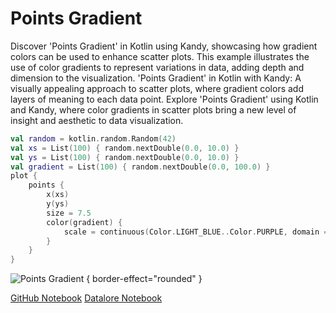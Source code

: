 # Points Gradient

<web-summary>
Discover 'Points Gradient' in Kotlin using Kandy, showcasing how gradient colors can be used to enhance scatter plots.
This example illustrates the use of color gradients to represent variations in data, adding depth and dimension to the visualization.
</web-summary>

<card-summary>
'Points Gradient' in Kotlin with Kandy: A visually appealing approach to scatter plots,
where gradient colors add layers of meaning to each data point.
</card-summary>

<link-summary>
Explore 'Points Gradient' using Kotlin and Kandy,
where color gradients in scatter plots bring a new level of insight and aesthetic to data visualization.
</link-summary>


<!---IMPORT org.jetbrains.kotlinx.kandy.letsplot.samples.Points-->

<!---FUN points_gradient-->

```kotlin
val random = kotlin.random.Random(42)
val xs = List(100) { random.nextDouble(0.0, 10.0) }
val ys = List(100) { random.nextDouble(0.0, 10.0) }
val gradient = List(100) { random.nextDouble(0.0, 100.0) }
plot {
    points {
        x(xs)
        y(ys)
        size = 7.5
        color(gradient) {
            scale = continuous(Color.LIGHT_BLUE..Color.PURPLE, domain = 0.0..100.0)
        }
    }
}
```

<!---END-->

![Points Gradient](points_gradient.svg) { border-effect="rounded" }

<seealso style="cards">
       <category ref="example-ktnb">
           <a href="https://github.com/Kotlin/kandy/blob/main/examples/notebooks/lets-plot/samples/points/points_gradient.ipynb" summary="View the notebook on our GitHub repository">GitHub Notebook</a>
           <a href="https://datalore.jetbrains.com/report/static/KQKedA4jDrKu63O53gEN0z/VWLOmBBOxVQ2zB9Nl6k120" summary="Experiment with this example on Datalore">Datalore Notebook</a>
       </category>
</seealso>
